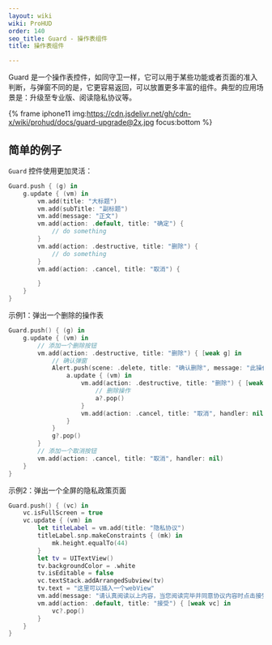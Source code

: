 ```yaml
---
layout: wiki
wiki: ProHUD
order: 140
seo_title: Guard - 操作表组件
title: 操作表组件

---
```


Guard 是一个操作表控件，如同守卫一样，它可以用于某些功能或者页面的准入判断，与弹窗不同的是，它更容易返回，可以放置更多丰富的组件。典型的应用场景是：升级至专业版、阅读隐私协议等。

{% frame iphone11 img:https://cdn.jsdelivr.net/gh/cdn-x/wiki/prohud/docs/guard-upgrade@2x.jpg focus:bottom %}

## 简单的例子

`Guard` 控件使用更加灵活：

```swift
Guard.push { (g) in
    g.update { (vm) in
        vm.add(title: "大标题")
        vm.add(subTitle: "副标题")
        vm.add(message: "正文")
        vm.add(action: .default, title: "确定") {
            // do something
        }
        vm.add(action: .destructive, title: "删除") {
            // do something
        }
        vm.add(action: .cancel, title: "取消") {

        }
    }
}
```

示例1：弹出一个删除的操作表

```swift
Guard.push() { (g) in
    g.update { (vm) in
        // 添加一个删除按钮
        vm.add(action: .destructive, title: "删除") { [weak g] in
            // 确认弹窗
            Alert.push(scene: .delete, title: "确认删除", message: "此操作不可撤销") { (a) in
                a.update { (vm) in
                    vm.add(action: .destructive, title: "删除") { [weak a] in
                        // 删除操作
                        a?.pop()
                    }
                    vm.add(action: .cancel, title: "取消", handler: nil)
                }
            }
            g?.pop()
        }
        // 添加一个取消按钮
        vm.add(action: .cancel, title: "取消", handler: nil)
    }
}
```

示例2：弹出一个全屏的隐私政策页面

```swift
Guard.push() { (vc) in
    vc.isFullScreen = true
    vc.update { (vm) in
        let titleLabel = vm.add(title: "隐私协议")
        titleLabel.snp.makeConstraints { (mk) in
            mk.height.equalTo(44)
        }
        let tv = UITextView()
        tv.backgroundColor = .white
        tv.isEditable = false
        vc.textStack.addArrangedSubview(tv)
        tv.text = "这里可以插入一个webView"
        vm.add(message: "请认真阅读以上内容，当您阅读完毕并同意协议内容时点击接受按钮。")
        vm.add(action: .default, title: "接受") { [weak vc] in
            vc?.pop()
        }
    }  
}
```
